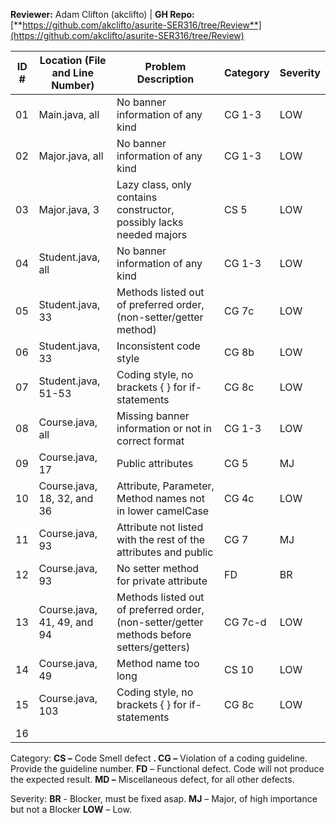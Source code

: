 **Reviewer:**  Adam Clifton (akclifto)  | **GH Repo:** [**https://github.com/akclifto/asurite-SER316/tree/Review**](https://github.com/akclifto/asurite-SER316/tree/Review)

| ID # | Location (File and Line Number) | Problem Description  | Category | Severity |
| --- | --- | --- | --- | --- |
| 01 | Main.java, all | No banner information of any kind  | CG 1-3 | LOW |
| 02 | Major.java, all | No banner information of any kind  | CG 1-3 | LOW |
| 03 | Major.java, 3 | Lazy class, only contains constructor, possibly lacks needed majors  | CS 5 | LOW |
| 04 | Student.java, all | No banner information of any kind  | CG 1-3 | LOW |
| 05 | Student.java, 33 | Methods listed out of preferred order, (non-setter/getter method)  | CG 7c | LOW |
| 06 | Student.java, 33 | Inconsistent code style  | CG 8b | LOW |
| 07 | Student.java, 51-53 | Coding style, no brackets { } for if-statements  | CG 8c | LOW |
| 08 | Course.java, all | Missing banner information or not in correct format  | CG 1-3 | LOW |
| 09 | Course.java, 17 | Public attributes  | CG 5 | MJ |
| 10 | Course.java, 18, 32, and 36 | Attribute, Parameter, Method names not in lower camelCase  | CG 4c | LOW |
| 11 | Course.java, 93 | Attribute not listed with the rest of the attributes and public  | CG 7 | MJ |
| 12  | Course.java, 93 | No setter method for private attribute | FD | BR |
| 13 | Course.java, 41, 49, and 94 | Methods listed out of preferred order, (non-setter/getter methods before setters/getters)  | CG 7c-d | LOW |
| 14 | Course.java, 49 | Method name too long  | CS 10 | LOW |
| 15 | Course.java, 103 | Coding style, no brackets { } for if-statements  | CG 8c | LOW |
| 16 |    |   |   |   |

Category:        **CS –** Code Smell defect **. CG –** Violation of a coding guideline. Provide the guideline number. **FD** – Functional defect. Code will not produce the expected result. **MD –** Miscellaneous defect, for all other defects.

Severity:       **BR** - Blocker, must be fixed asap. **MJ** – Major, of high importance but not a Blocker **LOW** – Low.
